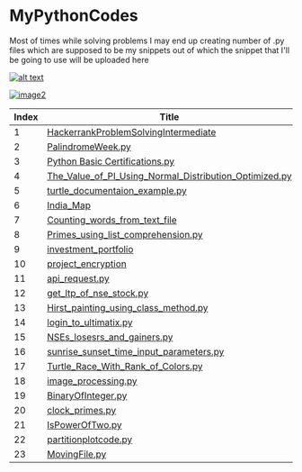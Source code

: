 # MyPythonCodes
Most of times while solving problems I may end up creating number of .py files which are supposed to be my snippets out of which the snippet that I'll be going to use will be uploaded here

[![alt text][image0]][hyperlink0]

[hyperlink0]: https://www.hackerrank.com/certificates/f473600b0ee0
[image0]: https://user-images.githubusercontent.com/72539638/176412261-ea7c9eb1-11d0-42e7-8055-157ecca063b7.png


[![image2]][hyperlink2]

[hyperlink2]: https://www.hackerrank.com/patildarshan4171
[image2]: https://user-images.githubusercontent.com/72539638/176412696-0cd39927-4996-4526-8f8e-4e1071eb1153.png




| Index | Title |
|---|---|
|1| [HackerrankProblemSolvingIntermediate](https://github.com/1darshanpatil/Python-Stuff/blob/main/HackerrankProblemSolvingIntermediate) |
|2| [PalindromeWeek.py](https://github.com/1darshanpatil/Python-Stuff/blob/main/PalindromeWeek.py) |
|3| [Python Basic Certifications.py](https://github.com/1darshanpatil/Python-Stuff/blob/main/Python%20Basic%20Certifications.py) |
|4| [The_Value_of_PI_Using_Normal_Distribution_Optimized.py](https://github.com/1darshanpatil/Python-Stuff/blob/main/The_Value_of_PI_Using_Normal_Distribution_Optimized.py) |
|5 |[turtle_documentaion_example.py](https://github.com/1darshanpatil/Python-Stuff/blob/main/turtle_documentaion_example.py) |
|6| [India_Map](https://github.com/1darshanpatil/X_days_of_Python/tree/main/%2325-Day)|
|7|[Counting_words_from_text_file](https://github.com/1darshanpatil/Python-Stuff/tree/main/counting_words_from_a_text_file)|
|8|[Primes_using_list_comprehension.py](https://github.com/1darshanpatil/Python-Stuff/blob/main/primes_using_list_comprehension.py)|
|9|[investment_portfolio](https://github.com/1darshanpatil/Python-Stuff/tree/main/investment_portfolio)|
|10|[project_encryption](https://github.com/1darshanpatil/Python-Stuff/tree/main/investment_portfolio)|
|11|[api_request.py](https://github.com/1darshanpatil/Python-Stuff/blob/main/api_request.py)|
|12|[get_ltp_of_nse_stock.py](https://github.com/1darshanpatil/Python-Stuff/blob/main/get_ltp_of_nse_stock.py)|
|13|[Hirst_painting_using_class_method.py](https://github.com/1darshanpatil/Python-Stuff/blob/main/Hirst_painting_using_class_method.py)|
|14|[login_to_ultimatix.py](https://github.com/1darshanpatil/Python-Stuff/blob/main/login_to_ultimatix.py)|
|15|[NSEs_losesrs_and_gainers.py](https://github.com/1darshanpatil/Python-Stuff/blob/main/NSEs_losesrs_and_gainers.py)|
|16|[sunrise_sunset_time_input_parameters.py](https://github.com/1darshanpatil/Python-Stuff/blob/main/sunrise_sunset_time_input_parameters.py)|
|17|[Turtle_Race_With_Rank_of_Colors.py](https://github.com/1darshanpatil/Python-Stuff/blob/main/Turtle_Race_With_Rank_of_Colors.py)|
|18|[image_processing.py](https://github.com/1darshanpatil/Python-Stuff/blob/main/image_processsing.py)|
|19|[BinaryOfInteger.py](https://github.com/1darshanpatil/Python-Stuff/blob/main/BinaryOfInteger.py)|
|20|[clock_primes.py](https://github.com/1darshanpatil/Python-Stuff/blob/main/clock_primes.py)|
|21|[IsPowerOfTwo.py](https://github.com/1darshanpatil/Python-Stuff/blob/main/IsPowerOfTwo.py)|
|22|[partitionplotcode.py](https://github.com/1darshanpatil/Python-Stuff/blob/main/partitionplotcode.py)|
|23|[MovingFile.py](https://github.com/1darshanpatil/Python-Stuff/blob/main/MovingFile.py)|
